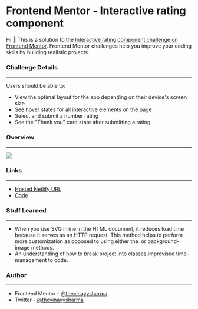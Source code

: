# Frontend Mentor - Interactive rating component

Hi 👋 This is a solution to the [Interactive rating component challenge on Frontend Mentor](https://www.frontendmentor.io/challenges/interactive-rating-component-koxpeBUmI). Frontend Mentor challenges help you improve your coding skills by building realistic projects.

### Challenge Details
<hr>

Users should be able to:
- View the optimal layout for the app depending on their device's screen size
- See hover states for all interactive elements on the page
- Select and submit a number rating
- See the "Thank you" card state after submitting a rating

### Overview
<hr>
<img src="https://i.ibb.co/G2VkpC9/image-rating.png" />


### Links
<hr>

- [Hosted Netlify URL]()
- [Code]()
 
### Stuff Learned
<hr>

- When you use SVG inline in the HTML document, it reduces load time because it serves as an HTTP request.
This method helps to perform more customization as opposed to using either the <img> or background-image methods.
- An understanding of how to break project into classes,improvised time-management to code.


### Author
<hr>

- Frontend Mentor - [@thevinayysharma](https://www.frontendmentor.io/profile/thevinayysharma)
- Twitter - [@thevinayysharma](https://twitter.com/thevinayysharma)


